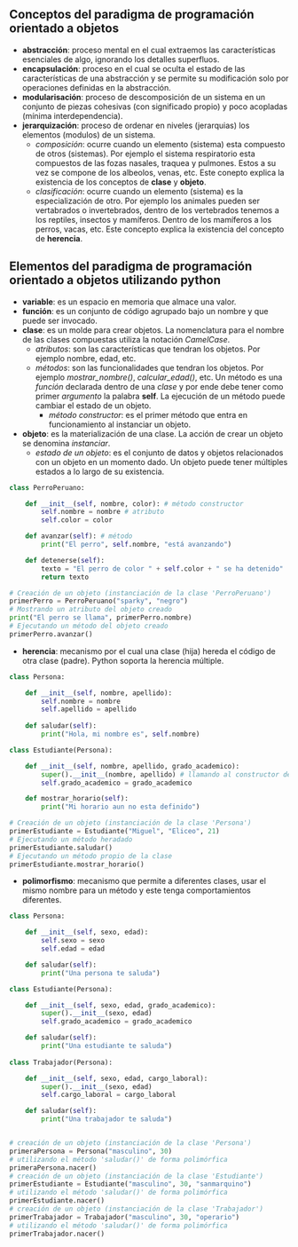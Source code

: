 ## Conceptos del paradigma de programación orientado a objetos

- **abstracción**: proceso mental en el cual extraemos las características esenciales de algo, ignorando los detalles superfluos.
- **encapsulación**: proceso en el cual se oculta el estado de las características de una abstracción y se permite su modificación solo por operaciones definidas en la abstracción. 
- **modularisación**: proceso de descomposición de un sistema en un conjunto de piezas cohesivas (con significado propio) y poco  acopladas (mínima interdependencia). 
- **jerarquización**: proceso de ordenar en niveles (jerarquias) los elementos (modulos) de un sistema.
  - *composición*: ocurre cuando un elemento (sistema) esta compuesto de otros (sistemas). Por ejemplo el sistema respiratorio esta compuestos de las fozas nasales, traquea y pulmones. Estos a su vez se compone de los albeolos, venas, etc. Este conepto explica la existencia de los conceptos de **clase** y **objeto**. 
  - *clasificación*: ocurre cuando un elemento (sistema) es la especialización de otro. Por ejemplo los animales pueden ser vertabrados o invertebrados,  dentro de los vertebrados tenemos a los reptiles, insectos y mamíferos. Dentro de los mamíferos a los perros, vacas, etc. Este concepto explica la existencia del concepto de **herencia**.

## Elementos del paradigma de programación orientado a objetos utilizando python

- **variable**: es un espacio en memoria que almace una valor.
- **función**: es un conjunto de código agrupado bajo un nombre y que puede ser invocado.
- **clase**: es un molde para crear objetos. La nomenclatura para el nombre de las clases compuestas utiliza la notación *CamelCase*.
  - *atributos*: son las características que tendran los objetos. Por ejemplo nombre, edad, etc.
  - *métodos*: son las funcionalidades que tendran los objetos. Por ejemplo *mostrar_nombre()*, *calcular_edad()*, etc. Un método es una *función* declarada dentro de una *clase* y por ende debe tener como primer *argumento* la palabra **self**. La ejecución de un método puede cambiar el estado de un objeto.
    - *método constructor*: es el primer método que entra en funcionamiento al instanciar un objeto.
- **objeto**: es la materialización de una clase. La acción de crear un objeto se denomina *instanciar*. 
  - *estado de un objeto*: es el conjunto de datos y objetos relacionados con un objeto en un momento dado. Un objeto puede tener múltiples estados a lo largo de su existencia. 

```python
class PerroPeruano:

    def __init__(self, nombre, color): # método constructor 
        self.nombre = nombre # atributo
        self.color = color

    def avanzar(self): # método 
        print("El perro", self.nombre, "está avanzando")

    def detenerse(self):
        texto = "El perro de color " + self.color + " se ha detenido"
        return texto

# Creación de un objeto (instanciación de la clase 'PerroPeruano')
primerPerro = PerroPeruano("sparky", "negro") 
# Mostrando un atributo del objeto creado
print("El perro se llama", primerPerro.nombre)
# Ejecutando un método del objeto creado 
primerPerro.avanzar()  
```

- **herencia**: mecanismo por el cual una clase (hija) hereda el código de otra clase (padre). Python soporta la herencia múltiple.

```python
class Persona:

    def __init__(self, nombre, apellido):
        self.nombre = nombre
        self.apellido = apellido
    
    def saludar(self):
        print("Hola, mi nombre es", self.nombre)

class Estudiante(Persona):

    def __init__(self, nombre, apellido, grado_academico):
        super().__init__(nombre, apellido) # llamando al constructor de la clase padre 
        self.grado_academico = grado_academico 

    def mostrar_horario(self):
        print("Mi horario aun no esta definido")

# Creación de un objeto (instanciación de la clase 'Persona')
primerEstudiante = Estudiante("Miguel", "Eliceo", 21) 
# Ejecutando un método heradado
primerEstudiante.saludar() 
# Ejecutando un método propio de la clase
primerEstudiante.mostrar_horario()
```

- **polimorfismo**: mecanismo que permite a diferentes clases, usar el mismo nombre para un método y este tenga comportamientos diferentes. 

```python
class Persona:

    def __init__(self, sexo, edad):
        self.sexo = sexo
        self.edad = edad

    def saludar(self):
        print("Una persona te saluda")

class Estudiante(Persona):

    def __init__(self, sexo, edad, grado_academico):
        super().__init__(sexo, edad)
        self.grado_academico = grado_academico

    def saludar(self):
        print("Una estudiante te saluda")
    
class Trabajador(Persona):

    def __init__(self, sexo, edad, cargo_laboral):
        super().__init__(sexo, edad)
        self.cargo_laboral = cargo_laboral

    def saludar(self):
        print("Una trabajador te saluda")


# creación de un objeto (instanciación de la clase 'Persona')
primeraPersona = Persona("masculino", 30) 
# utilizando el método 'saludar()' de forma polimórfica 
primeraPersona.nacer() 
# creación de un objeto (instanciación de la clase 'Estudiante')
primerEstudiante = Estudiante("masculino", 30, "sanmarquino")
# utilizando el método 'saludar()' de forma polimórfica 
primerEstudiante.nacer() 
# creación de un objeto (instanciación de la clase 'Trabajador')
primerTrabajador = Trabajador("masculino", 30, "operario")
# utilizando el método 'saludar()' de forma polimórfica 
primerTrabajador.nacer()
```
